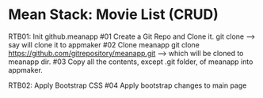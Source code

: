# Mean Stack: Movie List (CRUD)

RTB01: Init github.meanapp
#01 Create a Git Repo and Clone it.
  git clone <appmaker repo URL> --> say will clone it to appmaker
#02 Clone meanapp
  git clone https://github.com/gitrepository/meanapp.git --> which will be cloned to meanapp dir.
#03 Copy all the contents, except .git folder, of meanapp into appmaker.


RTB02: Apply Bootstrap CSS
#04 Apply bootstrap changes to main page
